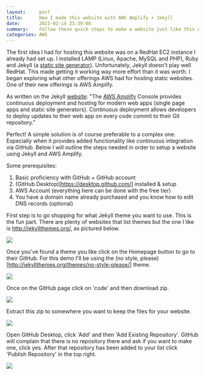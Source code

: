 ```yaml
---
layout:     post
title:      How I made this website with AWS Amplify + Jekyll
date:       2021-02-14 23:39:00
summary:    Follow these quick steps to make a website just like this one
categories: AWS
---
```


The first idea I had for hosting this website was on a RedHat EC2 instance I already had set up. I installed LAMP (Linux, Apache, MySQL and PHP), Ruby and Jekyll (a [static site generator](https://www.cloudflare.com/en-gb/learning/performance/static-site-generator/)). Unfortunately, Jekyll doesn't play well RedHat. This made getting it working way more effort than it was worth. I began exploring what other offerings AWS had for hosting static websites. One of their new offerings is AWS Amplify.

As written on the Jekyll [website](https://jekyllrb.com/docs/deployment/third-party/): "The [AWS Amplify](https://aws.amazon.com/amplify/faqs/) Console provides continuous deployment and hosting for modern web apps (single page apps and static site generators). Continuous deployment allows developers to deploy updates to their web app on every code commit to their Git repository."

Perfect! A simple solution is of course preferable to a complex one. Especially when it provides added functionality like continuous integration via GitHub. Below I will outline the steps needed in order to setup a website using Jekyll and AWS Amplify.  

Some prerequisites:

 1. Basic proficiency with GitHub + GitHub account
 2. (GitHub Desktop)[https://desktop.github.com/] installed & setup
 3. AWS Account (everything here can be done with the free tier)
 2. You have a domain name already purchased and you know how to edit DNS records (optional)


First step is to go shopping for what Jekyll theme you want to use. This is the fun part. There are plenty of websites that list themes but the one I like is http://jekyllthemes.org/, as pictured below.

![](https://www.bgigurtsis.com/pictures/posts/amplify/themes1)

Once you've found a theme you like click on the Homepage button to go to their GitHub. For this demo I'll be using the (no style, please)[http://jekyllthemes.org/themes/no-style-please/] theme.

![](https://www.bgigurtsis.com/pictures/posts/amplify/themes2)

Once on the GitHub page click on 'code' and then download zip.

![](https://www.bgigurtsis.com/pictures/posts/amplify/themes1)

Extract this zip to somewhere you want to keep the files for your website.

![](https://www.bgigurtsis.com/pictures/posts/amplify/folder1)

Open GitHub Desktop, click 'Add' and then 'Add Existing Repository'. GitHub will complain that there is no repository there and ask if you want to make one, click yes. After that repository has been added to your list click 'Publish Repository' in the top right.

![](https://www.bgigurtsis.com/pictures/posts/amplify/ghdesktop1)
